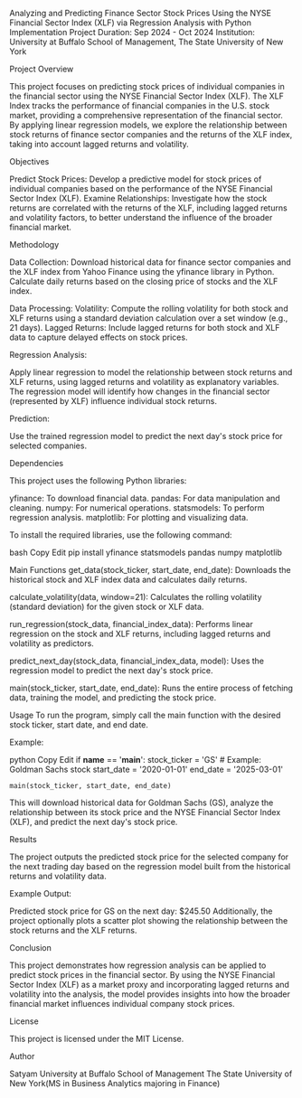 Analyzing and Predicting Finance Sector Stock Prices Using the NYSE Financial Sector Index (XLF) via Regression Analysis with Python Implementation
Project Duration: Sep 2024 - Oct 2024
Institution: University at Buffalo School of Management, The State University of New York

Project Overview

This project focuses on predicting stock prices of individual companies in the financial sector using the NYSE Financial Sector Index (XLF). The XLF Index tracks the performance of financial companies in the U.S. stock market, providing a comprehensive representation of the financial sector. By applying linear regression models, we explore the relationship between stock returns of finance sector companies and the returns of the XLF index, taking into account lagged returns and volatility.

Objectives

Predict Stock Prices: Develop a predictive model for stock prices of individual companies based on the performance of the NYSE Financial Sector Index (XLF).
Examine Relationships: Investigate how the stock returns are correlated with the returns of the XLF, including lagged returns and volatility factors, to better understand the influence of the broader financial market.

Methodology

Data Collection:
Download historical data for finance sector companies and the XLF index from Yahoo Finance using the yfinance library in Python.
Calculate daily returns based on the closing price of stocks and the XLF index.

Data Processing:
Volatility: Compute the rolling volatility for both stock and XLF returns using a standard deviation calculation over a set window (e.g., 21 days).
Lagged Returns: Include lagged returns for both stock and XLF data to capture delayed effects on stock prices.

Regression Analysis:

Apply linear regression to model the relationship between stock returns and XLF returns, using lagged returns and volatility as explanatory variables.
The regression model will identify how changes in the financial sector (represented by XLF) influence individual stock returns.

Prediction:

Use the trained regression model to predict the next day's stock price for selected companies.

Dependencies

This project uses the following Python libraries:

yfinance: To download financial data.
pandas: For data manipulation and cleaning.
numpy: For numerical operations.
statsmodels: To perform regression analysis.
matplotlib: For plotting and visualizing data.

To install the required libraries, use the following command:

bash
Copy
Edit
pip install yfinance statsmodels pandas numpy matplotlib

Main Functions
get_data(stock_ticker, start_date, end_date): Downloads the historical stock and XLF index data and calculates daily returns.

calculate_volatility(data, window=21): Calculates the rolling volatility (standard deviation) for the given stock or XLF data.

run_regression(stock_data, financial_index_data): Performs linear regression on the stock and XLF returns, including lagged returns and volatility as predictors.

predict_next_day(stock_data, financial_index_data, model): Uses the regression model to predict the next day's stock price.

main(stock_ticker, start_date, end_date): Runs the entire process of fetching data, training the model, and predicting the stock price.

Usage
To run the program, simply call the main function with the desired stock ticker, start date, and end date.

Example:

python
Copy
Edit
if __name__ == '__main__':
    stock_ticker = 'GS'  # Example: Goldman Sachs stock
    start_date = '2020-01-01'
    end_date = '2025-03-01'
    
    main(stock_ticker, start_date, end_date)
This will download historical data for Goldman Sachs (GS), analyze the relationship between its stock price and the NYSE Financial Sector Index (XLF), and predict the next day's stock price.

Results

The project outputs the predicted stock price for the selected company for the next trading day based on the regression model built from the historical returns and volatility data.

Example Output:

Predicted stock price for GS on the next day: $245.50
Additionally, the project optionally plots a scatter plot showing the relationship between the stock returns and the XLF returns.

Conclusion

This project demonstrates how regression analysis can be applied to predict stock prices in the financial sector. By using the NYSE Financial Sector Index (XLF) as a market proxy and incorporating lagged returns and volatility into the analysis, the model provides insights into how the broader financial market influences individual company stock prices.

License

This project is licensed under the MIT License.

Author

Satyam
University at Buffalo School of Management
The State University of New York(MS in Business Analytics majoring in Finance)


